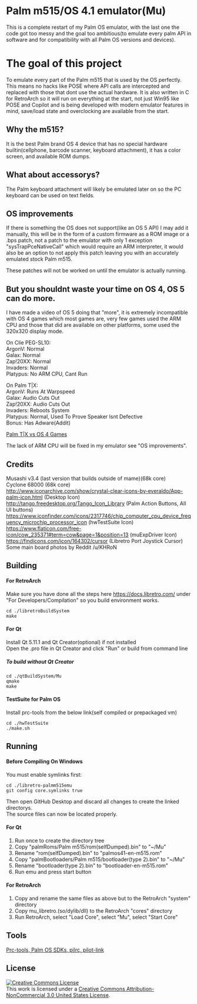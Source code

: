 # Palm m515/OS 4.1 emulator(Mu)

This is a complete restart of my Palm OS emulator, with the last one the code got too messy and the goal too ambitious(to emulate every palm API in software and for compatibility with all Palm OS versions and devices).


# The goal of this project

To emulate every part of the Palm m515 that is used by the OS perfectly.
This means no hacks like POSE where API calls are intercepted and replaced with those that dont use the actual hardware.
It is also written in C for RetroArch so it will run on everything at the start, not just Win95 like POSE and Copilot and is being developed with modern emulator features in mind, save/load state and overclocking are available from the start.

## Why the m515?

It is the best Palm brand OS 4 device that has no special hardware builtin(cellphone, barcode scanner, keyboard attachment), it has a color screen, and available ROM dumps.

## What about accessorys?

The Palm keyboard attachment will likely be emulated later on so the PC keyboard can be used on text fields.

## OS improvements

If there is something the OS does not support(like an OS 5 API) I may add it manually, this will be in the form of a custom firmware as a ROM image or a .bps patch, not a patch to the emulator with only 1 exception "sysTrapPceNativeCall" which would require an ARM interpreter, it would also be an option to not apply this patch leaving you with an accurately emulated stock Palm m515.

These patches will not be worked on until the emulator is actually running.

## But you shouldnt waste your time on OS 4, OS 5 can do more.

I have made a video of OS 5 doing that "more", it is extremely incompatible with OS 4 games which most games are, very few games used the ARM CPU and those that did are available on other platforms, some used the 320x320 display mode.

On Clie PEG-SL10:  
ArgonV:      Normal  
Galax:        Normal  
Zap!20XX:  Normal  
Invaders:    Normal  
Platypus:    No ARM CPU, Cant Run

On Palm T|X:  
ArgonV:      Runs At Warpspeed  
Galax:         Audio Cuts Out  
Zap!20XX:  Audio Cuts Out  
Invaders:    Reboots System  
Platypus:    Normal, Used To Prove Speaker Isnt Defective  
Bonus:        Has Adware(Addit)

[Palm T|X vs OS 4 Games](https://youtu.be/ithVLI_M6i0)

The lack of ARM CPU will be fixed in my emulator see "OS improvements".

## Credits
Musashi v3.4 (last version that builds outside of mame)(68k core)  
Cyclone 68000 (68k core)  
http://www.iconarchive.com/show/crystal-clear-icons-by-everaldo/App-palm-icon.html (Desktop Icon)  
http://tango.freedesktop.org/Tango_Icon_Library (Palm Action Buttons, All UI buttons)  
https://www.iconfinder.com/icons/2317746/chip_computer_cpu_device_frequency_microchip_processor_icon (hwTestSuite Icon)  
https://www.flaticon.com/free-icon/cow_235371#term=cow&page=1&position=13 (muExpDriver Icon)  
https://findicons.com/icon/164302/cursor (Libretro Port Joystick Cursor)  
Some main board photos by Reddit /u/KHRoN

## Building
#### For RetroArch
Make sure you have done all the steps here https://docs.libretro.com/ under "For Developers/Compilation" so you build environment works.  

    cd ./libretroBuildSystem
    make

#### For Qt
Install Qt 5.11.1 and Qt Creator(optional) if not installed  
Open the .pro file in Qt Creator and click "Run" or build from command line

##### To build without Qt Creator

    cd ./qtBuildSystem/Mu
    qmake
    make

#### TestSuite for Palm OS
Install prc-tools from the below link(self compiled or prepackaged vm)  

    cd ./hwTestSuite
    ./make.sh

## Running
#### Before Compiling On Windows
You must enable symlinks first:

    cd ./libretro-palmm515emu
    git config core.symlinks true

Then open GitHub Desktop and discard all changes to create the linked directorys.  
The source files can now be located properly.

#### For Qt
 1. Run once to create the directory tree
 2. Copy "palmRoms/Palm m515/rom(selfDumped).bin" to "~/Mu"
 3. Rename "rom(selfDumped).bin" to "palmos41-en-m515.rom"
 4. Copy "palmBootloaders/Palm m515/bootloader(type 2).bin" to "~/Mu"
 5. Rename "bootloader(type 2).bin" to "bootloader-en-m515.rom"
 6. Run emu and press start button
 
 #### For RetroArch 
 1. Copy and rename the same files as above but to the RetroArch "system" directory
 2. Copy mu_libretro.(so/dylib/dll) to the RetroArch "cores" directory
 3. Run RetroArch, select "Load Core",  select "Mu", select "Start Core"

## Tools
[Prc-tools, Palm OS SDKs, pilrc, pilot-link](https://github.com/meepingsnesroms/prc-tools-remix)

## License
<a rel="license" href="http://creativecommons.org/licenses/by-nc/3.0/us/"><img alt="Creative Commons License" style="border-width:0" src="https://i.creativecommons.org/l/by-nc/3.0/us/88x31.png" /></a><br />This work is licensed under a <a rel="license" href="http://creativecommons.org/licenses/by-nc/3.0/us/">Creative Commons Attribution-NonCommercial 3.0 United States License</a>.
